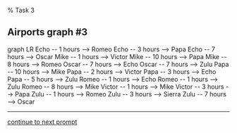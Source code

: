 % Task 3
## Airports graph #3
<div class="mermaid-access">
graph LR
  Echo -- 1 hours --> Romeo
  Echo -- 3 hours --> Papa
  Echo -- 7 hours --> Oscar
  Mike -- 1 hours --> Victor
  Mike -- 10 hours --> Papa
  Mike -- 8 hours --> Romeo
  Oscar -- 7 hours --> Echo
  Oscar -- 7 hours --> Zulu
  Papa -- 10 hours --> Mike
  Papa -- 2 hours --> Victor
  Papa -- 3 hours --> Echo
  Papa -- 5 hours --> Zulu
  Romeo -- 1 hours --> Echo
  Romeo -- 1 hours --> Zulu
  Romeo -- 8 hours --> Mike
  Victor -- 1 hours --> Mike
  Victor -- 3 hours --> Papa
  Zulu -- 1 hours --> Romeo
  Zulu -- 3 hours --> Sierra
  Zulu -- 7 hours --> Oscar
</div>

---

[continue to next prompt](./task4prompt.html)

<!-- Required scripts for MermaidAccess -->
<script src="https://combinatronics.com/mermaid-js/mermaid/release/8.8.4/dist/mermaid.min.js"></script>
<script src="mermaid-access-elm.js"></script>
<script src="mermaid-access.js"></script>
<script>
mermaidAccess.go(mermaidAccess.viewerMode, mermaidAccess.displayAccessibleOnly)
</script>
    